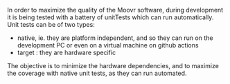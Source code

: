 In order to maximize the quality of the Moovr software, during development it is being tested with a battery of unitTests which can run automatically.
Unit tests can be of two types:
* native, ie. they are platform independent, and so they can run on the development PC or even on a virtual machine on github actions
* target : they are hardware specific

The objective is to minimize the hardware dependencies, and to maximize the coverage with native unit tests, as they can run automated.